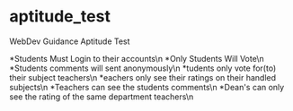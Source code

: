 # aptitude_test
WebDev Guidance Aptitude Test

*Students Must Login to their accounts\n
*Only Students Will Vote\n
*Students comments will sent anonymously\n
*tudents only vote for(to) their subject teachers\n
*eachers only see their ratings on their handled subjects\n
*Teachers can see the students comments\n
*Dean's can only see the rating of the same department teachers\n

